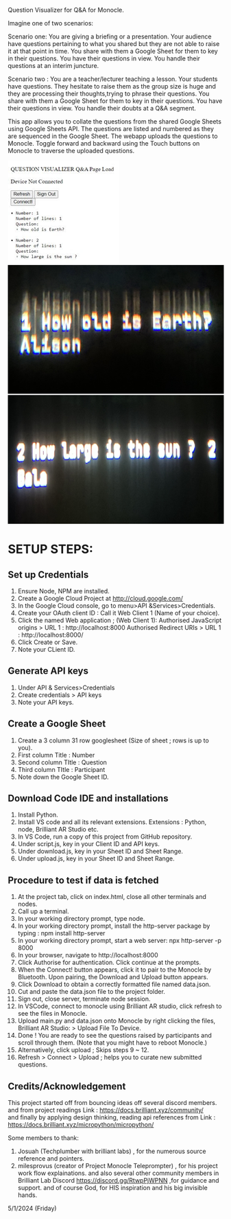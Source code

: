 Question Visualizer for Q&A for Monocle. 

Imagine one of two scenarios:

Scenario one: You are giving a briefing or a presentation. 
Your audience have questions pertaining to what you shared but they are not able to raise it at that point in time. 
You share with them a Google Sheet for them to key in their questions. You have their questions in view.
You handle their questions at an interim juncture.

Scenario two : You are a teacher/lecturer teaching a lesson. Your students have questions. 
They hesitate to raise them as the group size is huge and they are processing their thoughts,trying to phrase their questions. 
You share with them a Google Sheet for them to key in their questions. You have their questions in view. 
You handle their doubts at a Q&A segment.

This app allows you to collate the questions from the shared Google
Sheets using Google Sheets API. The questions are listed and numbered as
they are sequenced in the Google Sheet. The webapp uploads the questions
to Monocle. Toggle forward and backward using the Touch buttons on
Monocle to traverse the uploaded questions.

<img src= "https://github.com/ironmanfpv/Project-Question-Visualizer-for-Monocle/blob/main/img/IMG_0.jpg">
<img src="https://github.com/ironmanfpv/Project-Question-Visualizer-for-Monocle/blob/main/img/IMG_1.jpg" height="300" width="600">
<img src="https://github.com/ironmanfpv/Project-Question-Visualizer-for-Monocle/blob/main/img/IMG_2.jpg" height="300" width="600">

# SETUP STEPS: # 

## Set up Credentials ##

1.  Ensure Node, NPM are installed.
2.  Create a Google Cloud Project at http://cloud.google.com/
3.  In the Google Cloud console, go to menu\>API &Services\>Credentials.
4.  Create your OAuth client ID : 
        Call it Web Client 1 (Name of your choice).
5.  Click the named Web application ; (Web Client 1):
        Authorised  JavaScript origins \> URL 1 : http://localhost:8000 
        Authorised  Redirect URIs \> URL 1 : http://localhost:8000/
6.  Click Create or Save.
7.  Note your CLient ID.

## Generate API keys ##

1.  Under API & Services\>Credentials
2.  Create credentials \> API keys
3.  Note your API keys.

## Create a Google Sheet ## 
1. Create a 3 column 31 row googlesheet (Size of sheet ; rows is up to you). 
2. First column Title : Number 
3. Second column TItle : Question 
4. Third column TItle : Participant 
5. Note down the Google Sheet ID.

## Download Code IDE and installations  ##

1.  Install Python.
2.  Install VS code and all its relevant extensions. 
        Extensions : Python, node, Brilliant AR Studio etc.
3.  In VS Code, run a copy of this project from GitHub repository.
4.  Under script.js, key in your Client ID and API keys.
5.  Under download.js, key in your Sheet ID and Sheet Range.
6.  Under upload.js, key in your Sheet ID and Sheet Range.

## Procedure to test if data is fetched ##

1.  At the project tab, click on index.html, close all other terminals and nodes.
2.  Call up a terminal.
3.  In your working directory prompt, type node.
4.  In your working directory prompt, install the http-server package by typing : npm install http-server
5.  In your working directory prompt, start a web server: npx http-server -p 8000
6.  In your browser, navigate to http://localhost:8000
7.  Click Authorise for authentication. Click continue at the prompts.
8.  When the Connect! button appears, click it to pair to the Monocle by Bluetooth. 
    Upon pairing, the Download and Upload button appears.
9.  Click Download to obtain a correctly formatted file named data.json.
10. Cut and paste the data.json file to the project folder. 
11. Sign out, close server, terminate node session.
12. In VSCode, connect to monocle using Brilliant AR studio, click refresh to see the files in Monocle.
13. Upload main.py and data.json onto Monocle by right clicking the files, 
        Brilliant AR Studio: > Upload File To Device. 
14. Done ! You are ready to see the questions raised by participants and
    scroll through them. (Note that you might have to reboot Monocle.)
15. Alternatively, click upload ; Skips steps 9 \~ 12. 
16. Refresh > Connect > Upload ; helps you to curate new submitted questions.

## Credits/Acknowledgement ##

This project started off from bouncing ideas off several discord members.
and from project readings
Link : https://docs.brilliant.xyz/community/  
and finally by applying design thinking, reading api references from 
Link : https://docs.brilliant.xyz/micropython/micropython/

Some members to thank:

1) Josuah (Techplumber with brilliant labs) , for the numerous source reference and pointers.
2) milesprovus (creator of Project Monocle Teleprompter) , for his project work flow explainations. 
and also several other community members in Brilliant Lab Discord https://discord.gg/RtwpPjWPNN ,for guidance and support. 
and of course God, for HIS inspiration and his big invisible hands.

5/1/2024 (Friday)